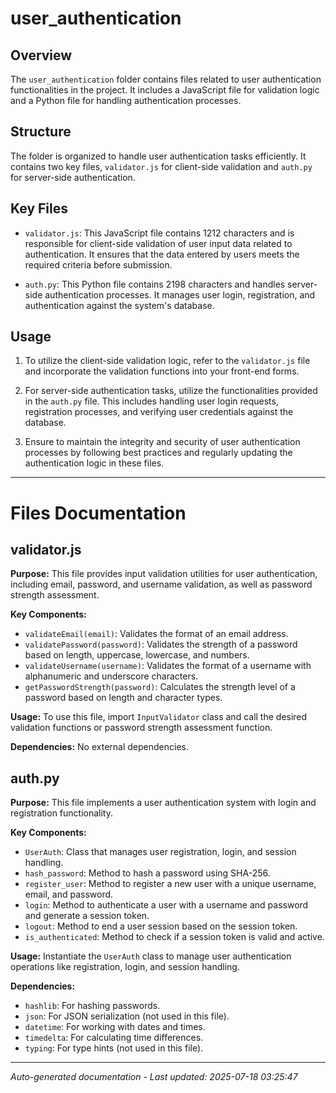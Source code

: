 # user_authentication

## Overview
The `user_authentication` folder contains files related to user authentication functionalities in the project. It includes a JavaScript file for validation logic and a Python file for handling authentication processes.

## Structure
The folder is organized to handle user authentication tasks efficiently. It contains two key files, `validator.js` for client-side validation and `auth.py` for server-side authentication.

## Key Files
- `validator.js`: This JavaScript file contains 1212 characters and is responsible for client-side validation of user input data related to authentication. It ensures that the data entered by users meets the required criteria before submission.
  
- `auth.py`: This Python file contains 2198 characters and handles server-side authentication processes. It manages user login, registration, and authentication against the system's database.

## Usage
1. To utilize the client-side validation logic, refer to the `validator.js` file and incorporate the validation functions into your front-end forms.
   
2. For server-side authentication tasks, utilize the functionalities provided in the `auth.py` file. This includes handling user login requests, registration processes, and verifying user credentials against the database.

3. Ensure to maintain the integrity and security of user authentication processes by following best practices and regularly updating the authentication logic in these files.

---

# Files Documentation

## validator.js

**Purpose:** This file provides input validation utilities for user authentication, including email, password, and username validation, as well as password strength assessment.

**Key Components:**
- `validateEmail(email)`: Validates the format of an email address.
- `validatePassword(password)`: Validates the strength of a password based on length, uppercase, lowercase, and numbers.
- `validateUsername(username)`: Validates the format of a username with alphanumeric and underscore characters.
- `getPasswordStrength(password)`: Calculates the strength level of a password based on length and character types.

**Usage:** To use this file, import `InputValidator` class and call the desired validation functions or password strength assessment function.

**Dependencies:** No external dependencies.

## auth.py

**Purpose:** This file implements a user authentication system with login and registration functionality.

**Key Components:**
- `UserAuth`: Class that manages user registration, login, and session handling.
- `hash_password`: Method to hash a password using SHA-256.
- `register_user`: Method to register a new user with a unique username, email, and password.
- `login`: Method to authenticate a user with a username and password and generate a session token.
- `logout`: Method to end a user session based on the session token.
- `is_authenticated`: Method to check if a session token is valid and active.

**Usage:** Instantiate the `UserAuth` class to manage user authentication operations like registration, login, and session handling.

**Dependencies:**
- `hashlib`: For hashing passwords.
- `json`: For JSON serialization (not used in this file).
- `datetime`: For working with dates and times.
- `timedelta`: For calculating time differences.
- `typing`: For type hints (not used in this file).

---
*Auto-generated documentation - Last updated: 2025-07-18 03:25:47*
